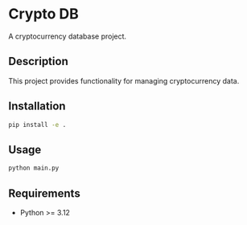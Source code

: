 # Crypto DB

A cryptocurrency database project.

## Description

This project provides functionality for managing cryptocurrency data.

## Installation

```bash
pip install -e .
```

## Usage

```bash
python main.py
```

## Requirements

- Python >= 3.12